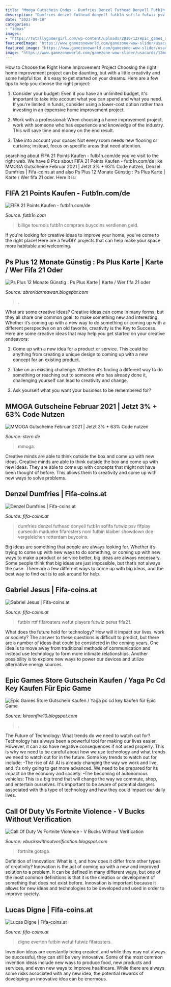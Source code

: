 ```yaml
---
title: "Mmoga Gutschein Codes - Dumfries Denzel Futhead Donyell Futb1n Sofifa Futwiz Psv Fifplay Cursecdn Madueke Fifarosters Noni Futbin Klaiber Showdown Dce Vergeleichen Rotterdam Buycoins"
description: "Dumfries denzel futhead donyell futb1n sofifa futwiz psv fifplay cursecdn madueke fifarosters noni futbin klaiber showdown dce vergeleichen rotterdam buycoins"
date: "2023-09-18"
categories:
- "ideas"
images:
- "https://totallygamergirl.com/wp-content/uploads/2019/12/epic_games_store_10_euro_gutschein_kostenlos.jpg"
featuredImage: "https://www.gamezoneworld.com/gamezone-wow-slider/usacards/12monthpsnplus.jpg"
featured_image: "https://www.gamezoneworld.com/gamezone-wow-slider/usacards/12monthpsnplus.jpg"
image: "https://www.gamezoneworld.com/gamezone-wow-slider/usacards/12monthpsnplus.jpg"
---
```



How to Choose the Right Home Improvement Project
Choosing the right home improvement project can be daunting, but with a little creativity and some helpful tips, it's easy to get started on your dreams. Here are a few tips to help you choose the right project:
1. Consider your budget: Even if you have an unlimited budget, it's important to take into account what you can spend and what you need. If you're limited in funds, consider using a lower-cost option rather than investing in an expensive home improvement project.

2. Work with a professional: When choosing a home improvement project, work with someone who has experience and knowledge of the industry. This will save time and money on the end result.

3. Take into account your space: Not every room needs new flooring or curtains; instead, focus on specific areas that need attention.

	

		
searching about FIFA 21 Points Kaufen - futb1n.com/de you've visit to the right web. We have 8 Pics about FIFA 21 Points Kaufen - futb1n.com/de like MMOGA Gutscheine Februar 2021 | Jetzt 3% + 63% Code nutzen, Denzel Dumfries | Fifa-coins.at and also Ps Plus 12 Monate Günstig : Ps Plus Karte | Karte / Wer fifa 21 oder. Here it is:
		
    
## FIFA 21 Points Kaufen - Futb1n.com/de

<img loading=lazy src="https://www.futb1n.com/de/wp-content/uploads/sites/2/2016/10/FIFA-17-Coins-for-FUT.png" onerror="this.onerror=null;this.src='https://tse2.mm.bing.net/th?id=OIP.jr6QAOWWGSnZzjoUO5sYTgHaFG&amp;pid=15.1';" alt="FIFA 21 Points Kaufen - futb1n.com/de">

_Source: futb1n.com_

>billige tournois futb1n comprare buycoins verdienen geld. 

	

If you're looking for creative ideas to improve your home, you've come to the right place! Here are a fewDIY projects that can help make your space more habitable and welcoming.

    
## Ps Plus 12 Monate Günstig : Ps Plus Karte | Karte / Wer Fifa 21 Oder

<img loading=lazy src="https://www.gamezoneworld.com/gamezone-wow-slider/usacards/12monthpsnplus.jpg" onerror="this.onerror=null;this.src='https://tse3.mm.bing.net/th?id=OIP.TQaCHKXYXg6B84FZFHSIlAHaHa&amp;pid=15.1';" alt="Ps Plus 12 Monate Günstig : Ps Plus Karte | Karte / Wer fifa 21 oder">

_Source: abroridarmawan.blogspot.com_

>. 

	

What are some creative ideas?
Creative ideas can come in many forms, but they all share one common goal: to make something new and interesting. Whether it’s coming up with a new way to do something or coming up with a different perspective on an old favorite, creativity is the Key to Success. Here are some creative ideas that may help you get started on your creative endeavors: 
1. Come up with a new idea for a product or service. This could be anything from creating a unique design to coming up with a new concept for an existing product.

2. Take on an existing challenge. Whether it’s finding a different way to do something or reaching out to someone who has already done it, challenging yourself can lead to creativity and change.

3. Ask yourself what you want your business to be remembered for?

    
## MMOGA Gutscheine Februar 2021 | Jetzt 3% + 63% Code Nutzen

<img loading=lazy src="https://image.stern.de/gs/uploads/2017/12/MMOGA-Bestseller.jpg" onerror="this.onerror=null;this.src='https://tse2.mm.bing.net/th?id=OIP.gT1a3P-6BLdlBVwMt3ZnRAHaCk&amp;pid=15.1';" alt="MMOGA Gutscheine Februar 2021 | Jetzt 3% + 63% Code nutzen">

_Source: stern.de_

>mmoga. 

	

Creative minds are able to think outside the box and come up with new ideas.
Creative minds are able to think outside the box and come up with new ideas. They are able to come up with concepts that might not have been thought of before. This allows them to creativity and come up with new ways to solve problems.

    
## Denzel Dumfries | Fifa-coins.at

<img loading=lazy src="https://www.fifa-coins.at/wp-content/uploads/2020/10/50564744.png" onerror="this.onerror=null;this.src='https://tse2.mm.bing.net/th?id=OIP.D9wmRdw91fXG2_VFq0ADsgHaIq&amp;pid=15.1';" alt="Denzel Dumfries | Fifa-coins.at">

_Source: fifa-coins.at_

>dumfries denzel futhead donyell futb1n sofifa futwiz psv fifplay cursecdn madueke fifarosters noni futbin klaiber showdown dce vergeleichen rotterdam buycoins. 

	

Big ideas are something that people are always looking for. Whether it’s trying to come up with new ways to do something, or coming up with new ways to make a product or service better, big ideas are always necessary. Some people think that big ideas are just impossible, but that’s not always the case. There are a few different ways to come up with big ideas, and the best way to find out is to ask around for help.

    
## Gabriel Jesus | Fifa-coins.at

<img loading=lazy src="https://www.fifa-coins.at/wp-content/uploads/2020/11/67339530.png" onerror="this.onerror=null;this.src='https://tse4.mm.bing.net/th?id=OIP.1FFZ4GRhf0GUGqu_3Fh14QHaIq&amp;pid=15.1';" alt="Gabriel Jesus | Fifa-coins.at">

_Source: fifa-coins.at_

>futbin rttf fifarosters wefut players futwiz peres fifa21. 

	

What does the future hold for technology? How will it impact our lives, work or society? The answer to these questions is difficult to predict, but there are a number of ideas that could be considered in the coming years. One idea is to move away from traditional methods of communication and instead use technology to form more intimate relationships. Another possibility is to explore new ways to power our devices and utilize alternative energy sources.

    
## Epic Games Store Gutschein Kaufen / Yaga Pc Cd Key Kaufen Für Epic Game

<img loading=lazy src="https://totallygamergirl.com/wp-content/uploads/2019/12/epic_games_store_10_euro_gutschein_kostenlos.jpg" onerror="this.onerror=null;this.src='https://tse1.mm.bing.net/th?id=OIP.pm4ukBq2f46T4cbwnOZfZgHaEO&amp;pid=15.1';" alt="Epic Games Store Gutschein Kaufen / Yaga pc cd key kaufen für Epic Game">

_Source: kiraonfire10.blogspot.com_

>. 

	

The Future of Technology: What trends do we need to watch out for?
Technology has always been a powerful tool for making our lives easier. However, it can also have negative consequences if not used properly. This is why we need to be careful about how we use technology and what trends we need to watch out for in the future. Some key trends to watch out for include: 
-The rise of AI: AI is already changing the way we work and live, and it's only going to get more advanced. We need to be prepared for its impact on the economy and society. 
-The becoming of autonomous vehicles: This is a big trend that will change the way we commute, shop, and entertain ourselves. It's important to be aware of potential dangers associated with this type of technology and how they could impact our daily lives.

    
## Call Of Duty Vs Fortnite Violence - V Bucks Without Verification

<img loading=lazy src="https://i.ytimg.com/vi/V8P-AqF4c0A/maxresdefault.jpg" onerror="this.onerror=null;this.src='https://tse4.mm.bing.net/th?id=OIP.XEpAP7T2yp2N0pPCXfhktgHaEK&amp;pid=15.1';" alt="Call Of Duty Vs Fortnite Violence - V Bucks Without Verification">

_Source: vbuckswithoutverification.blogspot.com_

>fortnite gotaga. 

	

Definition of Innovation: What is it, and how does it differ from other types of creativity?
Innovation is the act of coming up with a new and improved solution to a problem. It can be defined in many different ways, but one of the most common definitions is that it is the creation or development of something that does not exist before. Innovation is important because it allows for new ideas and technologies to be developed and used in order to improve society.

    
## Lucas Digne | Fifa-coins.at

<img loading=lazy src="https://www.fifa-coins.at/wp-content/uploads/2020/11/50532106.png" onerror="this.onerror=null;this.src='https://tse4.mm.bing.net/th?id=OIP.Mx2XW7r0pdpeSYOJ1rykDwHaIq&amp;pid=15.1';" alt="Lucas Digne | Fifa-coins.at">

_Source: fifa-coins.at_

>digne everton futbin wefut futwiz fifarosters. 

	

Invention ideas are constantly being created, and while they may not always be successful, they can still be very innovative. Some of the most common invention ideas include new ways to produce food, new products and services, and even new ways to improve healthcare. While there are always some risks associated with any new idea, the potential rewards of developing an innovative idea can be enormous.

